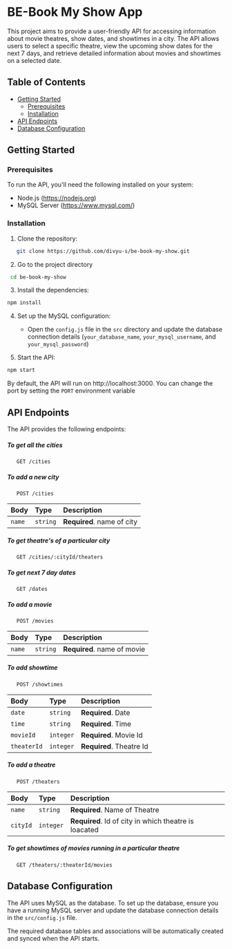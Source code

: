 # BE-Book My Show App

This project aims to provide a user-friendly API for accessing information about movie theatres, show dates, and showtimes in a city. The API allows users to select a specific theatre, view the upcoming show dates for the next 7 days, and retrieve detailed information about movies and showtimes on a selected date.

## Table of Contents

- [Getting Started](#getting-started)
  - [Prerequisites](#prerequisites)
  - [Installation](#installation)
- [API Endpoints](#api-endpoints)
- [Database Configuration](#database-configuration)

## Getting Started

### Prerequisites

To run the API, you'll need the following installed on your system:

- Node.js (https://nodejs.org)
- MySQL Server (https://www.mysql.com/)

### Installation

1. Clone the repository:

```bash
   git clone https://github.com/divyu-s/be-book-my-show.git
```

2. Go to the project directory

```bash
 cd be-book-my-show
```

3. Install the dependencies:

```bash
npm install
```

4. Set up the MySQL configuration:

   - Open the `config.js` file in the `src` directory and update the database connection details (`your_database_name`, `your_mysql_username`, and `your_mysql_password`)

5. Start the API:

```bash
npm start
```

By default, the API will run on http://localhost:3000. You can change the port by setting the `PORT` environment variable

## API Endpoints

The API provides the following endpoints:

##### To get all the cities

```http
   GET /cities
```

##### To add a new city

```http
   POST /cities
```

| Body   | Type     | Description                |
| :----- | :------- | :------------------------- |
| `name` | `string` | **Required**. name of city |

##### To get theatre's of a particular city

```http
   GET /cities/:cityId/theaters
```

##### To get next 7 day dates

```http
   GET /dates
```

##### To add a movie

```http
   POST /movies
```

| Body   | Type     | Description                 |
| :----- | :------- | :-------------------------- |
| `name` | `string` | **Required**. name of movie |

##### To add showtime

```http
   POST /showtimes
```

| Body        | Type      | Description              |
| :---------- | :-------- | :----------------------- |
| `date`      | `string`  | **Required**. Date       |
| `time`      | `string`  | **Required**. Time       |
| `movieId`   | `integer` | **Required**. Movie Id   |
| `theaterId` | `integer` | **Required**. Theatre Id |

##### To add a theatre

```http
   POST /theaters
```

| Body     | Type      | Description                                           |
| :------- | :-------- | :---------------------------------------------------- |
| `name`   | `string`  | **Required**. Name of Theatre                         |
| `cityId` | `integer` | **Required**. Id of city in which theatre is loacated |

##### To get showtimes of movies running in a particular theatre

```http
   GET /theaters/:theaterId/movies
```

## Database Configuration

The API uses MySQL as the database. To set up the database, ensure you have a running MySQL server and update the database connection details in the `src/config.js` file.

The required database tables and associations will be automatically created and synced when the API starts.
